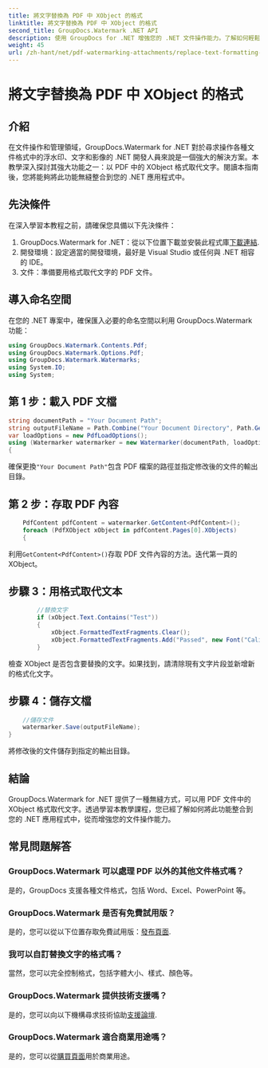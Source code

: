 ```yaml
---
title: 將文字替換為 PDF 中 XObject 的格式
linktitle: 將文字替換為 PDF 中 XObject 的格式
second_title: GroupDocs.Watermark .NET API
description: 使用 GroupDocs for .NET 增強您的 .NET 文件操作能力。了解如何輕鬆地以 PDF 中的格式取代文字。
weight: 45
url: /zh-hant/net/pdf-watermarking-attachments/replace-text-formatting-xobject-pdf/
---
```


# 將文字替換為 PDF 中 XObject 的格式

## 介紹
在文件操作和管理領域，GroupDocs.Watermark for .NET 對於尋求操作各種文件格式中的浮水印、文字和影像的 .NET 開發人員來說是一個強大的解決方案。本教學深入探討其強大功能之一：以 PDF 中的 XObject 格式取代文字。閱讀本指南後，您將能夠將此功能無縫整合到您的 .NET 應用程式中。
## 先決條件
在深入學習本教程之前，請確保您具備以下先決條件：
1.  GroupDocs.Watermark for .NET：從以下位置下載並安裝此程式庫[下載連結](https://releases.groupdocs.com/Watermark/net/).
2. 開發環境：設定適當的開發環境，最好是 Visual Studio 或任何與 .NET 相容的 IDE。
3. 文件：準備要用格式取代文字的 PDF 文件。

## 導入命名空間
在您的 .NET 專案中，確保匯入必要的命名空間以利用 GroupDocs.Watermark 功能：
```csharp
using GroupDocs.Watermark.Contents.Pdf;
using GroupDocs.Watermark.Options.Pdf;
using GroupDocs.Watermark.Watermarks;
using System.IO;
using System;
```
## 第 1 步：載入 PDF 文檔
```csharp
string documentPath = "Your Document Path";
string outputFileName = Path.Combine("Your Document Directory", Path.GetFileName(documentPath));
var loadOptions = new PdfLoadOptions();
using (Watermarker watermarker = new Watermarker(documentPath, loadOptions))
{
```
確保更換`"Your Document Path"`包含 PDF 檔案的路徑並指定修改後的文件的輸出目錄。
## 第 2 步：存取 PDF 內容
```csharp
    PdfContent pdfContent = watermarker.GetContent<PdfContent>();
    foreach (PdfXObject xObject in pdfContent.Pages[0].XObjects)
    {
```
利用`GetContent<PdfContent>()`存取 PDF 文件內容的方法。迭代第一頁的 XObject。
## 步驟 3：用格式取代文本
```csharp
        //替換文字
        if (xObject.Text.Contains("Test"))
        {
            xObject.FormattedTextFragments.Clear();
            xObject.FormattedTextFragments.Add("Passed", new Font("Calibri", 19, FontStyle.Bold), Color.Red, Color.Aqua);
        }
```
檢查 XObject 是否包含要替換的文字。如果找到，請清除現有文字片段並新增新的格式化文字。
## 步驟 4：儲存文檔
```csharp
    //儲存文件
    watermarker.Save(outputFileName);
}
```
將修改後的文件儲存到指定的輸出目錄。

## 結論
GroupDocs.Watermark for .NET 提供了一種無縫方式，可以用 PDF 文件中的 XObject 格式取代文字。透過學習本教學課程，您已經了解如何將此功能整合到您的 .NET 應用程式中，從而增強您的文件操作能力。
## 常見問題解答
### GroupDocs.Watermark 可以處理 PDF 以外的其他文件格式嗎？
是的，GroupDocs 支援各種文件格式，包括 Word、Excel、PowerPoint 等。
### GroupDocs.Watermark 是否有免費試用版？
是的，您可以從以下位置存取免費試用版：[發布頁面](https://releases.groupdocs.com/).
### 我可以自訂替換文字的格式嗎？
當然，您可以完全控制格式，包括字體大小、樣式、顏色等。
### GroupDocs.Watermark 提供技術支援嗎？
是的，您可以向以下機構尋求技術協助[支援論壇](https://forum.groupdocs.com/c/watermark/19).
### GroupDocs.Watermark 適合商業用途嗎？
是的，您可以從[購買頁面](https://purchase.groupdocs.com/buy)用於商業用途。